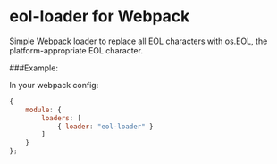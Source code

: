 eol-loader for Webpack
====================

Simple [Webpack](http://webpack.github.io/) loader to replace all EOL characters with os.EOL, the platform-appropriate EOL character.

###Example:

In your webpack config:

```javascript
{
    module: {
        loaders: [
            { loader: "eol-loader" }
        ]
    }
};
```